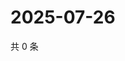 # 2025-07-26

共 0 条

<!-- BEGIN ZHIHUQUESTIONS -->
<!-- 最后更新时间 Sat Jul 26 2025 01:13:14 GMT+0800 (China Standard Time) -->

<!-- END ZHIHUQUESTIONS -->
